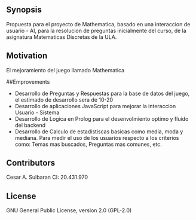 ## Synopsis

Propuesta para el proyecto de Mathematica, basado en una interaccion de usuario - AI, para la resolucion de preguntas inicialmente del curso, de la asignatura Matematicas Discretas de la ULA.

## Motivation

El mejoramiento del juego llamado Mathematica

##Emprovements

- Desarrollo de Preguntas y Respuestas para la base de datos del juego, el estimado de desarrollo sera de 10-20
- Desarrollo de aplicaciones JavaScript para mejorar la interaccion Usuario - Sistema
- Desarrollo de Logica en Prolog para el desenvolmiento optimo y fluido del backend
- Desarrollo de Calculo de estadistiscas basicas como media, moda y mediana. Para medir el uso de los usuarios respecto
  a los criterios como: Temas mas buscados, Preguntas mas comunes, etc.

## Contributors

Cesar A. Sulbaran
CI: 20.431.970

## License

GNU General Public License, version 2.0 (GPL-2.0)
